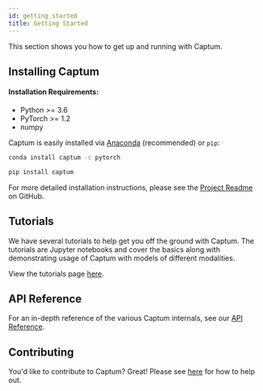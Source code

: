 ```yaml
---
id: getting_started
title: Getting Started
---
```


This section shows you how to get up and running with Captum.


## Installing Captum

#### Installation Requirements:

- Python >= 3.6
- PyTorch >= 1.2
- numpy

Captum is easily installed via
[Anaconda](https://www.anaconda.com/distribution/#download-section) (recommended)
or `pip`:

<!--DOCUSAURUS_CODE_TABS-->
<!--conda-->
```bash
conda install captum -c pytorch
```
<!--pip-->
```bash
pip install captum
```
<!--END_DOCUSAURUS_CODE_TABS-->

For more detailed installation instructions, please see the
[Project Readme](https://github.com/pytorch/captum/blob/main/README.md)
on GitHub.


## Tutorials

We have several tutorials to help get you off the ground with Captum.  The tutorials are Jupyter notebooks and cover the basics along with demonstrating usage of Captum with models of different modalities.

View the tutorials page [here](../tutorials/).


## API Reference

For an in-depth reference of the various Captum internals, see our
[API Reference](../api/).


## Contributing

You'd like to contribute to Captum? Great! Please see
[here](https://github.com/pytorch/captum/blob/main/CONTRIBUTING.md)
for how to help out.
